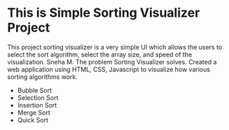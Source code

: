 <h1>This is Simple Sorting Visualizer Project</h1>

<p>This project sorting visualizer is a very simple UI which allows the users to select the sort algorithm, select the array size, and speed of the visualization. Sneha M. The problem Sorting Visualizer solves. Created a web application using HTML, CSS, Javascript to visualize how various sorting algorithms work. </p>
<ul>
	<li>Bubble Sort</li>
		<li>Selection Sort</li>
		<li>Insertion Sort</li>
		<li>Merge Sort</li>
		<li>Quick Sort</li>
</ul>

